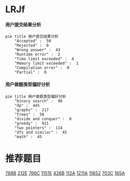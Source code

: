 # LRJf

<!-- tabs:start -->



#### **用户提交结果分析**

```mermaid
pie title 用户提交结果分析
    "Accepted" :  50
    "Rejected" :  0
    "Wrong answer" :  43
    "Runtime error" :  2
    "Time limit exceeded" :  4
    "Memory limit exceeded" :  1
    "Compilation error" :  0
    "Partial" :  0
```

#### **用户做题类型偏好分析**

```mermaid
pie title 用户做题类型偏好分析
    "binary search" :  98
    "dp" :  445
    "graphs" :  217
    "trees" :  50
    "divide and conquer" :  0
    "greedy" :  921
    "two pointers" :  114
    "dfs and similar" :  45
    "math" :  45
```



<!-- tabs:end -->
# 推荐题目
[788B](https://codeforces.com/contest/788/problem/B)
[212E](https://codeforces.com/contest/212/problem/E)
[766C](https://codeforces.com/contest/766/problem/C)
[1151E](https://codeforces.com/contest/1151/problem/E)
[426B](https://codeforces.com/contest/426/problem/B)
[112A](https://codeforces.com/contest/112/problem/A)
[1211A](https://codeforces.com/contest/1211/problem/A)
[11652](https://codeforces.com/contest/1165/problem/2)
[703C](https://codeforces.com/contest/703/problem/C)
[165A](https://codeforces.com/contest/165/problem/A)
